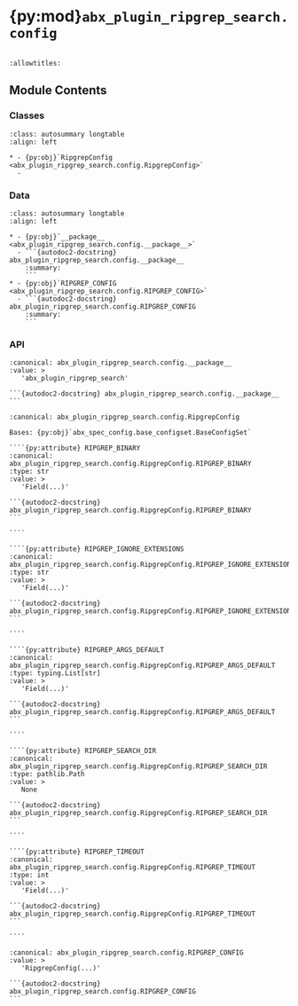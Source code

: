 # {py:mod}`abx_plugin_ripgrep_search.config`

```{py:module} abx_plugin_ripgrep_search.config
```

```{autodoc2-docstring} abx_plugin_ripgrep_search.config
:allowtitles:
```

## Module Contents

### Classes

````{list-table}
:class: autosummary longtable
:align: left

* - {py:obj}`RipgrepConfig <abx_plugin_ripgrep_search.config.RipgrepConfig>`
  -
````

### Data

````{list-table}
:class: autosummary longtable
:align: left

* - {py:obj}`__package__ <abx_plugin_ripgrep_search.config.__package__>`
  - ```{autodoc2-docstring} abx_plugin_ripgrep_search.config.__package__
    :summary:
    ```
* - {py:obj}`RIPGREP_CONFIG <abx_plugin_ripgrep_search.config.RIPGREP_CONFIG>`
  - ```{autodoc2-docstring} abx_plugin_ripgrep_search.config.RIPGREP_CONFIG
    :summary:
    ```
````

### API

````{py:data} __package__
:canonical: abx_plugin_ripgrep_search.config.__package__
:value: >
   'abx_plugin_ripgrep_search'

```{autodoc2-docstring} abx_plugin_ripgrep_search.config.__package__
```

````

`````{py:class} RipgrepConfig(_case_sensitive: bool | None = None, _nested_model_default_partial_update: bool | None = None, _env_prefix: str | None = None, _env_file: pydantic_settings.sources.DotenvType | None = ENV_FILE_SENTINEL, _env_file_encoding: str | None = None, _env_ignore_empty: bool | None = None, _env_nested_delimiter: str | None = None, _env_parse_none_str: str | None = None, _env_parse_enums: bool | None = None, _cli_prog_name: str | None = None, _cli_parse_args: bool | list[str] | tuple[str, ...] | None = None, _cli_settings_source: pydantic_settings.sources.CliSettingsSource[typing.Any] | None = None, _cli_parse_none_str: str | None = None, _cli_hide_none_type: bool | None = None, _cli_avoid_json: bool | None = None, _cli_enforce_required: bool | None = None, _cli_use_class_docs_for_groups: bool | None = None, _cli_exit_on_error: bool | None = None, _cli_prefix: str | None = None, _cli_flag_prefix_char: str | None = None, _cli_implicit_flags: bool | None = None, _cli_ignore_unknown_args: bool | None = None, _secrets_dir: pydantic_settings.sources.PathType | None = None, **values: typing.Any)
:canonical: abx_plugin_ripgrep_search.config.RipgrepConfig

Bases: {py:obj}`abx_spec_config.base_configset.BaseConfigSet`

````{py:attribute} RIPGREP_BINARY
:canonical: abx_plugin_ripgrep_search.config.RipgrepConfig.RIPGREP_BINARY
:type: str
:value: >
   'Field(...)'

```{autodoc2-docstring} abx_plugin_ripgrep_search.config.RipgrepConfig.RIPGREP_BINARY
```

````

````{py:attribute} RIPGREP_IGNORE_EXTENSIONS
:canonical: abx_plugin_ripgrep_search.config.RipgrepConfig.RIPGREP_IGNORE_EXTENSIONS
:type: str
:value: >
   'Field(...)'

```{autodoc2-docstring} abx_plugin_ripgrep_search.config.RipgrepConfig.RIPGREP_IGNORE_EXTENSIONS
```

````

````{py:attribute} RIPGREP_ARGS_DEFAULT
:canonical: abx_plugin_ripgrep_search.config.RipgrepConfig.RIPGREP_ARGS_DEFAULT
:type: typing.List[str]
:value: >
   'Field(...)'

```{autodoc2-docstring} abx_plugin_ripgrep_search.config.RipgrepConfig.RIPGREP_ARGS_DEFAULT
```

````

````{py:attribute} RIPGREP_SEARCH_DIR
:canonical: abx_plugin_ripgrep_search.config.RipgrepConfig.RIPGREP_SEARCH_DIR
:type: pathlib.Path
:value: >
   None

```{autodoc2-docstring} abx_plugin_ripgrep_search.config.RipgrepConfig.RIPGREP_SEARCH_DIR
```

````

````{py:attribute} RIPGREP_TIMEOUT
:canonical: abx_plugin_ripgrep_search.config.RipgrepConfig.RIPGREP_TIMEOUT
:type: int
:value: >
   'Field(...)'

```{autodoc2-docstring} abx_plugin_ripgrep_search.config.RipgrepConfig.RIPGREP_TIMEOUT
```

````

`````

````{py:data} RIPGREP_CONFIG
:canonical: abx_plugin_ripgrep_search.config.RIPGREP_CONFIG
:value: >
   'RipgrepConfig(...)'

```{autodoc2-docstring} abx_plugin_ripgrep_search.config.RIPGREP_CONFIG
```

````
